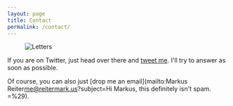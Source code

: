 ```yaml
---
layout: page
title: Contact
permalink: /contact/
---
```

<figure class='fluid'>
  <img src='{{ '/img/contact.jpg' | prepend: site.baseurl }}' alt='Letters'>
</figure>

If you are on Twitter, just head over there and [tweet me](https://twitter.com/reitermarkus '@reitermarkus'). I'll try to answer as soon as possible.

Of course, you can also just [drop me an email](mailto:Markus Reiter<me@reitermark.us>?subject=Hi Markus, this definitely isn't spam. =%29).
